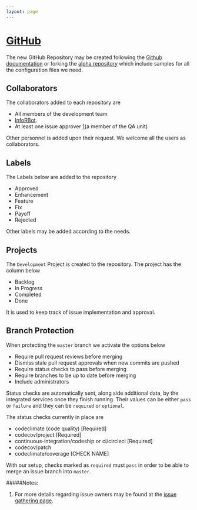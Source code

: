 ```yaml
---
layout: page
---
```


# [GitHub](https://github.com/)

The new GitHub Repository may be created following the [Github documentation](https://help.github.com/articles/create-a-repo/) or forking the [alpha repository](https://github.com/inforlife/alpha) which include samples for all the configuration files we need.

## Collaborators

The collaborators added to each repository are

- All members of the development team
- [InfoRBot](https://github.com/inforbot).
- At least one issue approver [1](#notes)(a member of the QA unit)

Other personnel is added upon their request. We welcome all the users as collaborators.

## Labels

The Labels below are added to the repository

- Approved
- Enhancement
- Feature
- Fix
- Payoff
- Rejected

Other labels may be added according to the needs.

## Projects

The `Development` Project is created to the repository. The project has the column below

- Backlog
- In Progress
- Completed
- Done

It is used to keep track of issue implementation and approval.

## Branch Protection

When protecting the `master` branch we activate the options below

- Require pull request reviews before merging
- Dismiss stale pull request approvals when new commits are pushed
- Require status checks to pass before merging
- Require branches to be up to date before merging
- Include administrators

Status checks are automatically sent, along side additional data, by the integrated services once they finish running. Their values can be either `pass` or `failure` and they can be `required` or `optional`.

The status checks currently in place are

- codeclimate (code quality) [Required]
- codecov/project [Required]
- continuous-integration/codeship or ci/circleci [Required]
- codecov/patch
- codeclimate/coverage [CHECK NAME]

With our setup, checks marked as `required` must `pass` in order to be able to merge an issue branch into `master`.


#####Notes:

1. For more details regarding issue owners may be found at the [issue gathering page](https://inforlife.github.io/process/issue-gathering.html).
